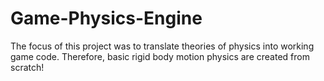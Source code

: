 # Game-Physics-Engine
The focus of this project was to translate theories of physics into working game code. Therefore, basic rigid body motion physics are created from scratch!
